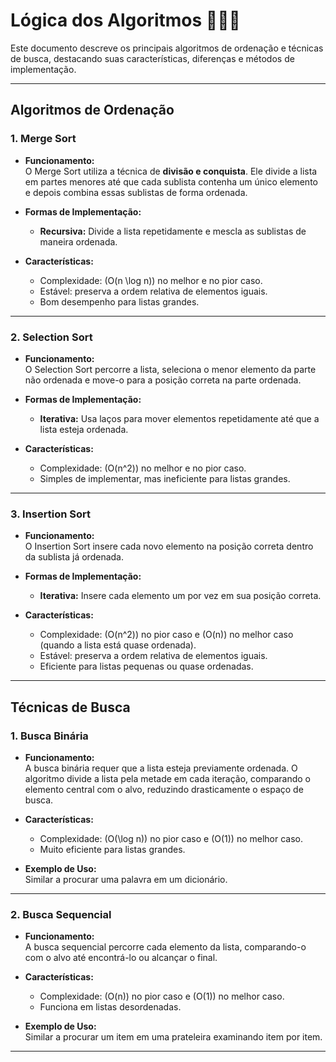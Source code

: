 # Lógica dos Algoritmos 👨🏽‍💻

Este documento descreve os principais algoritmos de ordenação e técnicas de busca, destacando suas características, diferenças e métodos de implementação.

---

## **Algoritmos de Ordenação**

### **1. Merge Sort**
- **Funcionamento:**  
  O Merge Sort utiliza a técnica de **divisão e conquista**. Ele divide a lista em partes menores até que cada sublista contenha um único elemento e depois combina essas sublistas de forma ordenada.  

- **Formas de Implementação:**  
  - **Recursiva:** Divide a lista repetidamente e mescla as sublistas de maneira ordenada.

- **Características:**  
  - Complexidade: \(O(n \log n)\) no melhor e no pior caso.  
  - Estável: preserva a ordem relativa de elementos iguais.  
  - Bom desempenho para listas grandes.

---

### **2. Selection Sort**
- **Funcionamento:**  
  O Selection Sort percorre a lista, seleciona o menor elemento da parte não ordenada e move-o para a posição correta na parte ordenada.  

- **Formas de Implementação:**  
  - **Iterativa:** Usa laços para mover elementos repetidamente até que a lista esteja ordenada.

- **Características:**  
  - Complexidade: \(O(n^2)\) no melhor e no pior caso.  
  - Simples de implementar, mas ineficiente para listas grandes.  

---

### **3. Insertion Sort**
- **Funcionamento:**  
  O Insertion Sort insere cada novo elemento na posição correta dentro da sublista já ordenada.  

- **Formas de Implementação:**  
  - **Iterativa:** Insere cada elemento um por vez em sua posição correta.  

- **Características:**  
  - Complexidade: \(O(n^2)\) no pior caso e \(O(n)\) no melhor caso (quando a lista está quase ordenada).  
  - Estável: preserva a ordem relativa de elementos iguais.  
  - Eficiente para listas pequenas ou quase ordenadas.

---

## **Técnicas de Busca**

### **1. Busca Binária**
- **Funcionamento:**  
  A busca binária requer que a lista esteja previamente ordenada. O algoritmo divide a lista pela metade em cada iteração, comparando o elemento central com o alvo, reduzindo drasticamente o espaço de busca.  

- **Características:**  
  - Complexidade: \(O(\log n)\) no pior caso e \(O(1)\) no melhor caso.  
  - Muito eficiente para listas grandes.  

- **Exemplo de Uso:**  
  Similar a procurar uma palavra em um dicionário.

---

### **2. Busca Sequencial**
- **Funcionamento:**  
  A busca sequencial percorre cada elemento da lista, comparando-o com o alvo até encontrá-lo ou alcançar o final.  

- **Características:**  
  - Complexidade: \(O(n)\) no pior caso e \(O(1)\) no melhor caso.  
  - Funciona em listas desordenadas.  

- **Exemplo de Uso:**  
  Similar a procurar um item em uma prateleira examinando item por item.

---

